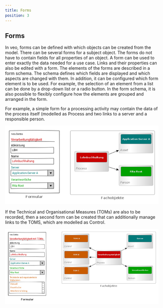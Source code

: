 ```yaml
---
title: Forms
position: 3
---
```


## Forms

In veo, forms can be defined with which objects can be created from the model. There can be several forms for a subject object. The forms do not have to contain fields for all properties of an object. A form can be used to enter exactly the data needed for a use case. Links and their properties can also be edited with a form. The elements of the forms are described in a form schema. The schema defines which fields are displayed and which aspects are changed with them. In addition, it can be configured which form element is to be used. For example, the selection of an element from a list can be done by a drop-down list or a radio button. In the form schema, it is also possible to flexibly configure how the elements are grouped and arranged in the form.

For example, a simple form for a processing activity may contain the data of the process itself (modelled as <DocLink to="/object_model/objects#process">Process</DocLink> and two links to a server and a responsible person.

![veo-forms-data-VTK](media/veo-forms-data-VTK.png)

If the Technical and Organisational Measures (TOMs) are also to be recorded, then a second form can be created that can additionally manage links to the TOMS, which are modelled as <DocLink to="/object_model/objects#control">Control</DocLink>.

![veo-forms-data-VTK-TOM](media/veo-forms-data-VTK-TOM.png)
